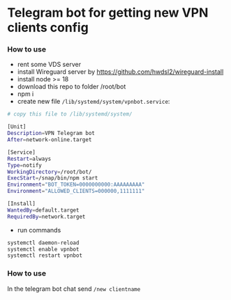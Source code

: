 # Telegram bot for getting new VPN clients config

### How to use
 - rent some VDS server
 - install Wireguard server by https://github.com/hwdsl2/wireguard-install
 - install node >= 18
- download this repo to folder /root/bot
- npm i
- create new file `/lib/systemd/system/vpnbot.service`:

```bash
# copy this file to /lib/systemd/system/

[Unit]
Description=VPN Telegram bot
After=network-online.target

[Service]
Restart=always
Type=notify
WorkingDirectory=/root/bot/
ExecStart=/snap/bin/npm start
Environment="BOT_TOKEN=0000000000:AAAAAAAAA"
Environment="ALLOWED_CLIENTS=000000,1111111"

[Install]
WantedBy=default.target
RequiredBy=network.target
```

 - run commands
 ```bash
 systemctl daemon-reload
 systemctl enable vpnbot
 systemctl restart vpnbot
 ```

### How to use
In the telegram bot chat send `/new clientname`